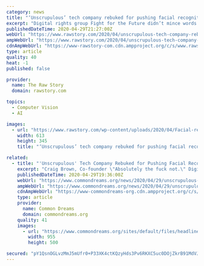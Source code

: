 ```yaml
---
category: news
title: "‘Unscrupulous’ tech company rebuked for pushing facial recognition tool for authorities to track coronavirus"
excerpt: "Digital rights group Fight for the Future didn’t mince words Wednesday in its response to reporting that a controversial tech company is in discussions with federal and state authorities to use facial recognition technology to help track the spread of Covid-19."
publishedDateTime: 2020-04-29T21:27:00Z
webUrl: "https://www.rawstory.com/2020/04/unscrupulous-tech-company-rebuked-for-pushing-facial-recognition-tool-for-authorities-to-track-coronavirus/"
ampWebUrl: "https://www.rawstory.com/2020/04/unscrupulous-tech-company-rebuked-for-pushing-facial-recognition-tool-for-authorities-to-track-coronavirus/amp/"
cdnAmpWebUrl: "https://www-rawstory-com.cdn.ampproject.org/c/s/www.rawstory.com/2020/04/unscrupulous-tech-company-rebuked-for-pushing-facial-recognition-tool-for-authorities-to-track-coronavirus/amp/"
type: article
quality: 40
heat: -1
published: false

provider:
  name: The Raw Story
  domain: rawstory.com

topics:
  - Computer Vision
  - AI

images:
  - url: "https://www.rawstory.com/wp-content/uploads/2020/04/Facial-recognition-system-for-law-enforcement.jpg"
    width: 613
    height: 345
    title: "‘Unscrupulous’ tech company rebuked for pushing facial recognition tool for authorities to track coronavirus"

related:
  - title: "'Unscrupulous' Tech Company Rebuked for Pushing Facial Recognition Tool for Authorites to Track Coronavirus"
    excerpt: "Craig Brown, Co-founder \"Absolutely the fuck not.\" Digital rights group Fight for the Future didn't mince words Wednesday in its response to reporting that a controversial tech company is in discussions with federal and state authorities to use facial recognition technology to help track the spread of Covid-19."
    publishedDateTime: 2020-04-29T19:36:00Z
    webUrl: "https://www.commondreams.org/news/2020/04/29/unscrupulous-tech-company-rebuked-pushing-facial-recognition-tool-authorites-track"
    ampWebUrl: "https://www.commondreams.org/news/2020/04/29/unscrupulous-tech-company-rebuked-pushing-facial-recognition-tool-authorities-track?amp"
    cdnAmpWebUrl: "https://www-commondreams-org.cdn.ampproject.org/c/s/www.commondreams.org/news/2020/04/29/unscrupulous-tech-company-rebuked-pushing-facial-recognition-tool-authorities-track?amp"
    type: article
    provider:
      name: Common Dreams
      domain: commondreams.org
    quality: 41
    images:
      - url: "https://www.commondreams.org/sites/default/files/headlines/facial-recognition.jpg"
        width: 955
        height: 500

secured: "pY1QsnOGLvzMmJ5mUfr0+P33XK4ctKQzyHds3Pv6RKXC5uc0DOjZkrB91MdVJpgLl0RmU1Ugg9lWwJIdm1FZEPAv7J8G/gAl01FNCRhbzFDhugU661jliKzeWDP0WUvOahMLkSyDzvHFsiFgf4B2d5FNj5uAQ6DSOhKFuzY6bqe2y4S+sTpSFVGg30m3EdLEUclLRvtpbCdOXAmNqNDkGwgj8pROuqwZGK+ZH1d3mkr1RG3p7hxXOjoTdioTzGGKFMmU4QMUDD1X9DsmxSFps2tA/lSE3g0OHQCJNTRK7p6nJuAS1NmndWddkwwYvEipXhkfxbIZu8RN2Fs2XlWNShDcJAtT2M/sBvcn+DNoJ3mRhX1Fc6GMh7DPT+D53ZwK+DDCBfEPZ7Uw1n0vy68ZrGV8Tup1tmLTTg/yZ0A3v9GMdXd1YxYAv+pbdKmADQ39EaRUPoiu+RZ5u3XhSYHkLIpJZhzjj6k/bnoWEx9omP8=;772dra4E8Nv6u3GlTl5O8Q=="
---
```


